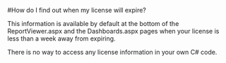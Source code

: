 #How do I find out when my license will expire?

This information is available by default at the bottom of the ReportViewer.aspx and the Dashboards.aspx pages when your license is less than a week away from expiring.

There is no way to access any license information in your own C# code.